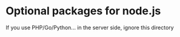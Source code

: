 # Optional packages for node.js

If you use PHP/Go/Python... in the server side, ignore this directory